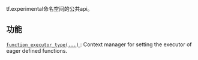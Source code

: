 tf.experimental命名空间的公共api。

## 功能
[ `function_executor_type(...)` ](https://tensorflow.google.cn/api_docs/python/tf/experimental/function_executor_type): Context manager for setting the executor of eager defined functions.


